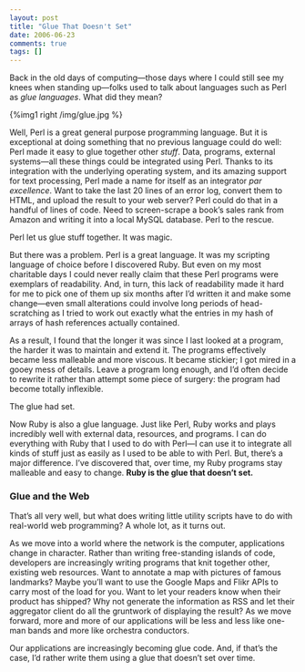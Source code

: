 ```yaml
---
layout: post
title: "Glue That Doesn't Set"
date: 2006-06-23
comments: true
tags: []
---
```


Back in the old days of computing—those days where I could still see
my knees when standing up—folks used to talk about languages such as
Perl as _glue languages_. What did they mean?


{%img1 right /img/glue.jpg %}

Well, Perl is a great general purpose programming language. But it is
exceptional at doing something that no previous language could do
well: Perl made it easy to glue together other _stuff_. Data,
programs, external systems—all these things could be integrated using
Perl. Thanks to its integration with the underlying operating system,
and its amazing support for text processing, Perl made a name for
itself as an integrator _par excellence_. Want to take the last 20
lines of an error log, convert them to HTML, and upload the result to
your web server? Perl could do that in a handful of lines of
code. Need to screen-scrape a book’s sales rank from Amazon and
writing it into a local MySQL database. Perl to the rescue.

Perl let us glue stuff together. It was magic.

But there was a problem. Perl is a great language. It was my scripting
language of choice before I discovered Ruby. But even on my most
charitable days I could never really claim that these Perl programs
were exemplars of readability. And, in turn, this lack of readability
made it hard for me to pick one of them up six months after I’d
written it and make some change—even small alterations could involve
long periods of head-scratching as I tried to work out exactly what
the entries in my hash of arrays of hash references actually
contained.

As a result, I found that the longer it was since I last looked at a
program, the harder it was to maintain and extend it. The programs
effectively became less malleable and more viscous. It became
stickier; I got mired in a gooey mess of details. Leave a program long
enough, and I’d often decide to rewrite it rather than attempt some
piece of surgery: the program had become totally inflexible.

The glue had set.

Now Ruby is also a glue language. Just like Perl, Ruby works and plays
incredibly well with external data, resources, and programs. I can do
everything with Ruby that I used to do with Perl—I can use it to
integrate all kinds of stuff just as easily as I used to be able to
with Perl. But, there’s a major difference. I’ve discovered that, over
time, my Ruby programs stay malleable and easy to change. **Ruby is
the glue that doesn’t set.**


### Glue and the Web


That’s all very well, but what does writing little utility scripts
have to do with real-world web programming? A whole lot, as it turns
out.

As we move into a world where the network is the computer,
applications change in character. Rather than writing free-standing
islands of code, developers are increasingly writing programs that
knit together other, existing web resources. Want to annotate a map
with pictures of famous landmarks? Maybe you’ll want to use the Google
Maps and Flikr APIs to carry most of the load for you. Want to let
your readers know when their product has shipped? Why not generate the
information as RSS and let their aggregator client do all the
gruntwork of displaying the result? As we move forward, more and more
of our applications will be less and less like one-man bands and more
like orchestra conductors.

Our applications are increasingly becoming glue code. And, if that’s
the case, I’d rather write them using a glue that doesn’t set over
time.


